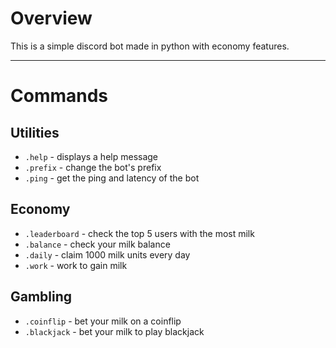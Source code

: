 # Overview

This is a simple discord bot made in python with economy features.

---

# Commands

## Utilities
- `.help` - displays a help message
- `.prefix` - change the bot's prefix
- `.ping` - get the ping and latency of the bot

## Economy
- `.leaderboard` - check the top 5 users with the most milk
- `.balance` - check your milk balance
- `.daily` - claim 1000 milk units every day
- `.work` - work to gain milk

## Gambling
- `.coinflip` - bet your milk on a coinflip
- `.blackjack` - bet your milk to play blackjack